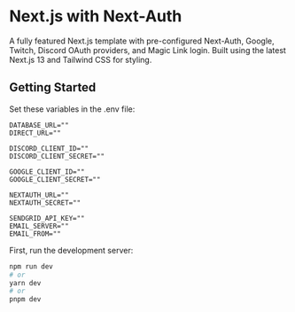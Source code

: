 # Next.js with Next-Auth

A fully featured Next.js template with pre-configured Next-Auth, Google, Twitch, Discord OAuth providers, and Magic Link login. Built using the latest Next.js 13 and Tailwind CSS for styling.

## Getting Started

Set these variables in the .env file:
```
DATABASE_URL=""
DIRECT_URL=""

DISCORD_CLIENT_ID=""
DISCORD_CLIENT_SECRET=""

GOOGLE_CLIENT_ID=""
GOOGLE_CLIENT_SECRET=""

NEXTAUTH_URL=""
NEXTAUTH_SECRET=""

SENDGRID_API_KEY=""
EMAIL_SERVER=""
EMAIL_FROM=""
```

First, run the development server:

```bash
npm run dev
# or
yarn dev
# or
pnpm dev
```
